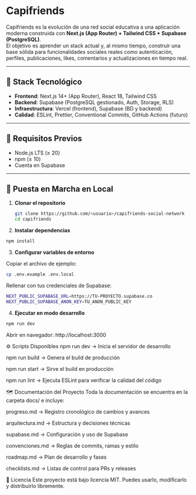# Capifriends

Capifriends es la evolución de una red social educativa a una aplicación moderna construida con **Next.js (App Router) + Tailwind CSS + Supabase (PostgreSQL)**.  
El objetivo es aprender un stack actual y, al mismo tiempo, construir una base sólida para funcionalidades sociales reales como autenticación, perfiles, publicaciones, likes, comentarios y actualizaciones en tiempo real.

---

## 🧱 Stack Tecnológico

- **Frontend**: Next.js 14+ (App Router), React 18, Tailwind CSS
- **Backend**: Supabase (PostgreSQL gestionado, Auth, Storage, RLS)
- **Infraestructura**: Vercel (frontend), Supabase (BD y backend)
- **Calidad**: ESLint, Prettier, Conventional Commits, GitHub Actions (futuro)

---

## 🔧 Requisitos Previos

- Node.js LTS (≥ 20)
- npm (≥ 10)
- Cuenta en Supabase

---

## 🚀 Puesta en Marcha en Local

1. **Clonar el repositorio**
   ```bash
   git clone https://github.com/<usuario>/capifriends-social-network
   cd capifriends

2. **Instalar dependencias**
  ```bash
  npm install
  ```

3. **Configurar variables de entorno**

  Copiar el archivo de ejemplo:

  ```bash
  cp .env.example .env.local
  ```
  Rellenar con tus credenciales de Supabase:
  ```bash
  NEXT_PUBLIC_SUPABASE_URL=https://TU-PROYECTO.supabase.co
  NEXT_PUBLIC_SUPABASE_ANON_KEY=TU_ANON_PUBLIC_KEY
  ```

4. **Ejecutar en modo desarrollo**
  ```bash
  npm run dev
  ```
Abrir en navegador: http://localhost:3000

⚙️ Scripts Disponibles
npm run dev → Inicia el servidor de desarrollo

npm run build → Genera el build de producción

npm run start → Sirve el build en producción

npm run lint → Ejecuta ESLint para verificar la calidad del código

🗺️ Documentación del Proyecto
Toda la documentación se encuentra en la carpeta docs/ e incluye:

progreso.md → Registro cronológico de cambios y avances

arquitectura.md → Estructura y decisiones técnicas

supabase.md → Configuración y uso de Supabase

convenciones.md → Reglas de commits, ramas y estilo

roadmap.md → Plan de desarrollo y fases

checklists.md → Listas de control para PRs y releases

📄 Licencia
Este proyecto está bajo licencia MIT. Puedes usarlo, modificarlo y distribuirlo libremente.
